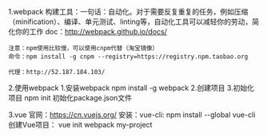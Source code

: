 1.webpack
	构建工具：一句话：自动化。对于需要反复重复的任务，例如压缩（minification）、编译、单元测试、linting等，自动化工具可以减轻你的劳动，简化你的工作
	doc：http://webpack.github.io/docs/

	注意：npm使用比较慢，可以使用cnpm代替（淘宝镜像）
	命令：npm install -g cnpm --registry=https://registry.npm.taobao.org

	代理：http://52.187.184.103/

2.使用webpack
	1.安装webpack
		npm install -g webpack
	2.创建项目
	3.初始化项目
		npm init  初始化package.json文件	

3.vue
	官网：https://cn.vuejs.org/
	安装：vue-cli:
		npm install --global vue-cli
	创建Vue项目：
		vue init webpack my-project